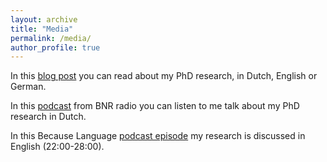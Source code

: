 ```yaml
---
layout: archive
title: "Media"
permalink: /media/
author_profile: true
---
```


In this [blog post](https://www.mpi-talkling.mpi.nl/?p=2145&lang=en) you can read about my PhD research, in Dutch, English or German. 

In this [podcast](https://www.bnr.nl/podcast/wetenschap-vandaag/10540686/hoe-onze-handgebaren-voorspellen-wat-we-gaan-zeggen) from BNR radio you can listen to me talk about my PhD research in Dutch.

In this Because Language [podcast episode](https://becauselanguage.com/95-why-the-far-right-demagogues-language/) my research is discussed in English (22:00-28:00).
